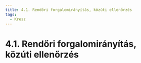 ```yaml
---
title: 4.1. Rendőri forgalomirányítás, közúti ellenőrzés
tags:
  - Kresz
---
```


# 4.1. Rendőri forgalomirányítás, közúti ellenőrzés